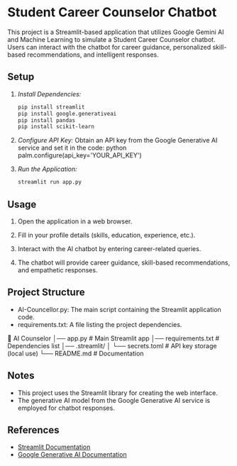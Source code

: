 # Student Career Counselor Chatbot

This project is a Streamlit-based application that utilizes Google Gemini AI and Machine Learning to simulate a Student Career Counselor chatbot. Users can interact with the chatbot for career guidance, personalized skill-based recommendations, and intelligent responses.

## Setup

1. *Install Dependencies:*
   ```bash
   pip install streamlit
   pip install google.generativeai 
   pip install pandas
   pip install scikit-learn 
   ```

2. *Configure API Key:*
   Obtain an API key from the Google Generative AI service and set it in the code:
   python
   palm.configure(api_key='YOUR_API_KEY')
   

3. *Run the Application:*
   ```bash
   streamlit run app.py
   ```

  

## Usage

1. Open the application in a web browser.

2. Fill in your profile details (skills, education, experience, etc.).

3. Interact with the AI chatbot by entering career-related queries.

4. The chatbot will provide career guidance, skill-based recommendations, and empathetic responses.

## Project Structure

- AI-Councellor.py: The main script containing the Streamlit application code.
- requirements.txt: A file listing the project dependencies.

📁 AI Counselor
│── app.py                  # Main Streamlit app
│── requirements.txt         # Dependencies list
│── .streamlit/
│    └── secrets.toml        # API key storage (local use)
└── README.md                # Documentation


## Notes

- This project uses the Streamlit library for creating the web interface.
- The generative AI model from the Google Generative AI service is employed for chatbot responses.

## References

- [Streamlit Documentation](https://docs.streamlit.io/)
- [Google Generative AI Documentation](https://generativeai.dev/docs/)



